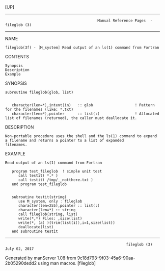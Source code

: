 [UP]

-----------------------------------------------------------------------------------------------------------------------------------
                                              Manual Reference Pages  - fileglob (3)
-----------------------------------------------------------------------------------------------------------------------------------
                                                                 
NAME

    fileglob(3f) - [M_system] Read output of an ls(1) command from Fortran

CONTENTS

    Synopsis
    Description
    Example

SYNOPSIS

    subroutine fileglob(glob, list)


       character(len=*),intent(in)   :: glob                   ! Pattern for the filenames (like: *.txt)
       character(len=*),pointer      :: list(:)                ! Allocated list of filenames (returned), the caller must deallocate it.



DESCRIPTION

    Non-portable procedure uses the shell and the ls(1) command to expand a filename and returns a pointer to a list of expanded
    filenames.

EXAMPLE

    Read output of an ls(1) command from Fortran

       program test_fileglob  ! simple unit test
          call testit( *.* )
          call testit( /tmp/__notthere.txt )
       end program test_fileglob


       subroutine testit(string)
          use M_system, only : fileglob
          character(len=255),pointer :: list(:)
          character(len=*) :: string
          call fileglob(string, list)
          write(*,*) Files: ,size(list)
          write(*, (a) )(trim(list(i)),i=1,size(list))
          deallocate(list)
       end subroutine testit



-----------------------------------------------------------------------------------------------------------------------------------

                                                           fileglob (3)                                               July 02, 2017

Generated by manServer 1.08 from 9c18d793-9f03-45a6-90aa-2b05290dedd2 using man macros.
                                                            [fileglob]
